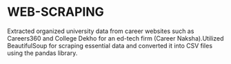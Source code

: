 # WEB-SCRAPING
Extracted organized university data from career websites such as Careers360 and College Dekho for an ed-tech firm (Career Naksha).Utilized BeautifulSoup for scraping essential data and converted it into CSV files using the pandas library.
